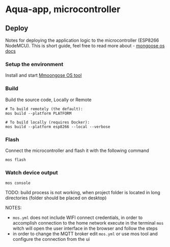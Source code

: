# Aqua-app, microcontroller

## Deploy

Notes for deploying the application logic to the microcontroller (ESP8266 NodeMCU).
This is short guide, feel free to read more about - [mongoose os docs](https://mongoose-os.com/docs/userguide/build.md)

### Setup the environment

Install and start [Mmoongose OS tool](https://mongoose-os.com/software.html)

### Build

Build the source code, Locally or Remote

```shell
# To build remotely (the default):
mos build --platform PLATFORM

# To build locally (requires Docker):
mos build --platform esp8266 --local --verbose
```

### Flash

Connect the microcontroller and flash it with the following command

```shell
mos flash
```

### Watch device output

```shell
mos console
```

TODO: build process is not working, when project folder is located in long directories (folder should be placed on desktop)

NOTES:

- ```mos.yml``` does not include WIFI connect credentials, in order to accomplish connection to the home network execute in the terminal ```mos``` witch will open the user interface in the browser and follow the steps
- in order to change the MQTT broker edit ```mos.yml``` or use mos tool and configure the connection from the ui
